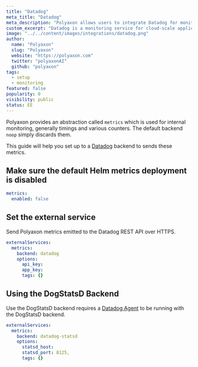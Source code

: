 ```yaml
---
title: "Datadog"
meta_title: "Datadog"
meta_description: "Polyaxon allows users to integrate Datadog for monitoring."
custom_excerpt: "Datadog is a monitoring service for cloud-scale applications, providing monitoring of servers, databases, tools, and services, through a SaaS-based data analytics platform."
image: "../../content/images/integrations/datadog.png"
author:
  name: "Polyaxon"
  slug: "Polyaxon"
  website: "https://polyaxon.com"
  twitter: "polyaxonAI"
  github: "polyaxon"
tags:
  - setup
  - monitoring
featured: false
popularity: 0
visibility: public
status: EE
---
```


Polyaxon provides an abstraction called `metrics` which is used for internal monitoring, generally timings and various counters. 
The default backend `noop` simply discards them.

This guide will help you set up to a [Datadog](https://www.datadoghq.com/) backend to sends these metrics.

## Make sure the default Helm metrics deployment is disabled

```yaml
metrics:
  enabled: false
```

## Set the external service

Send Polyaxon metrics emitted to the Datadog REST API over HTTPS.

```yaml
externalServices:
  metrics:
    backend: datadog
    options:
      api_key:
      app_key:
      tags: {}
```


## Using the DogStatsD Backend

Use the DogStatsD backend requires a [Datadog Agent](https://docs.datadoghq.com/agent/) to be running with the DogStatsD backend.

```yaml
externalServices:
  metrics:
    backend: datadog-statsd
    options:
      statsd_host:
      statsd_port: 8125,
      tags: {}
```

